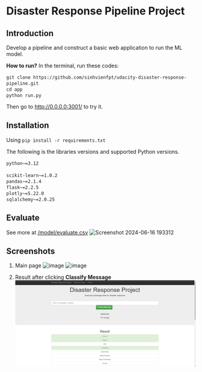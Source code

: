 # Disaster Response Pipeline Project

## Introduction 
Develop a pipeline and construct a basic web application to run the ML model.

**How to run?** In the terminal, run these codes: 
```Shell
git clone https://github.com/sinhvienfpt/udacity-disaster-response-pipeline.git
cd app 
python run.py
```
Then go to http://0.0.0.0:3001/ to try it.
## Installation
Using ```pip install -r requirements.txt``` 

The following is the libraries versions and supported Python versions.
```# Python version
python~=3.12

scikit-learn~=1.0.2
pandas~=2.1.4
flask~=2.2.5
plotly~=5.22.0
sqlalchemy~=2.0.25
```

## Evaluate 
See more at [/model/evaluate.csv](https://github.com/sinhvienfpt/udacity-disaster-response-pipeline/blob/main/models/evaluate.csv)
![Screenshot 2024-06-16 193312](https://github.com/huyduong20102004/udacity-disaster-response-pipeline/assets/170107916/2b5eb8cd-6e62-4b89-b822-d6686f147495)

## Screenshots
1. Main page
![image](https://github.com/sinhvienfpt/udacity-disaster-response-pipeline/blob/main/images/header.png)
![image](https://github.com/sinhvienfpt/udacity-disaster-response-pipeline/blob/main/images/tailer.png)


3. Result after clicking **Classify Message**
![image](https://github.com/sinhvienfpt/udacity-disaster-response-pipeline/blob/main/images/run.png)
